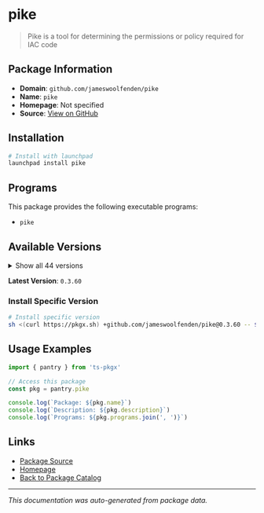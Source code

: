 # pike

> Pike is a tool for determining the permissions or policy required for IAC code

## Package Information

- **Domain**: `github.com/jameswoolfenden/pike`
- **Name**: `pike`
- **Homepage**: Not specified
- **Source**: [View on GitHub](https://github.com/pkgxdev/pantry/tree/main/projects/github.com/jameswoolfenden/pike/package.yml)

## Installation

```bash
# Install with launchpad
launchpad install pike
```

## Programs

This package provides the following executable programs:

- `pike`

## Available Versions

<details>
<summary>Show all 44 versions</summary>

- `0.3.60`, `0.3.59`, `0.3.58`, `0.3.57`, `0.3.56`
- `0.3.55`, `0.3.54`, `0.3.53`, `0.3.52`, `0.3.51`
- `0.3.50`, `0.3.49`, `0.3.48`, `0.3.47`, `0.3.46`
- `0.3.45`, `0.3.44`, `0.3.43`, `0.3.42`, `0.3.41`
- `0.3.40`, `0.3.39`, `0.3.38`, `0.3.37`, `0.3.36`
- `0.3.35`, `0.3.34`, `0.3.33`, `0.3.32`, `0.3.31`
- `0.3.30`, `0.3.29`, `0.3.28`, `0.3.27`, `0.3.26`
- `0.3.25`, `0.3.24`, `0.3.23`, `0.3.22`, `0.3.21`
- `0.3.20`, `0.3.19`, `0.3.18`, `0.3.17`

</details>

**Latest Version**: `0.3.60`

### Install Specific Version

```bash
# Install specific version
sh <(curl https://pkgx.sh) +github.com/jameswoolfenden/pike@0.3.60 -- $SHELL -i
```

## Usage Examples

```typescript
import { pantry } from 'ts-pkgx'

// Access this package
const pkg = pantry.pike

console.log(`Package: ${pkg.name}`)
console.log(`Description: ${pkg.description}`)
console.log(`Programs: ${pkg.programs.join(', ')}`)
```

## Links

- [Package Source](https://github.com/pkgxdev/pantry/tree/main/projects/github.com/jameswoolfenden/pike/package.yml)
- [Homepage](#)
- [Back to Package Catalog](../package-catalog.md)

---

*This documentation was auto-generated from package data.*
